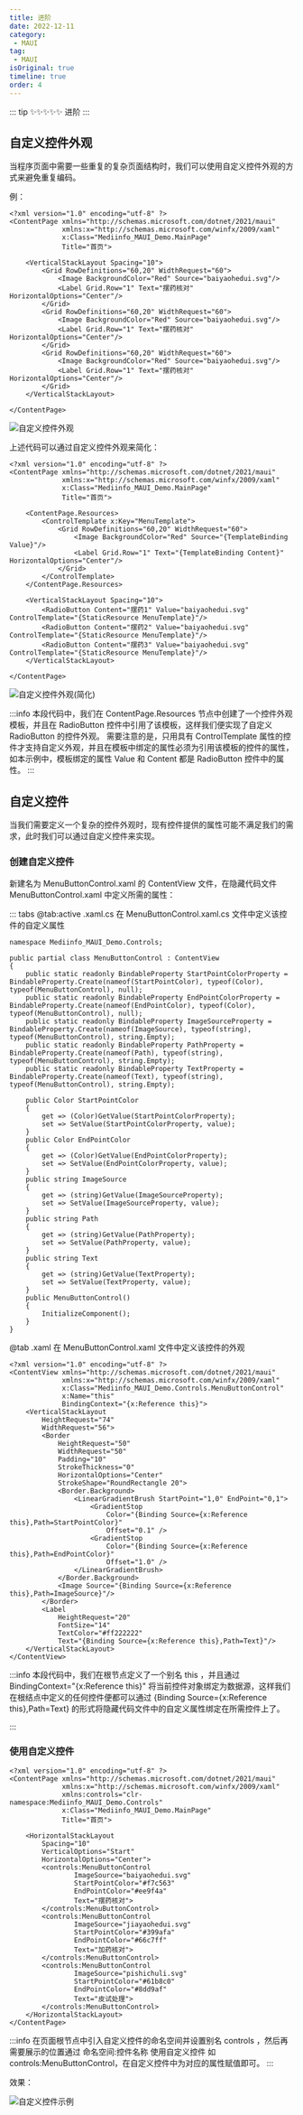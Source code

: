 ```yaml
---
title: 进阶
date: 2022-12-11
category:
 - MAUI
tag: 
 - MAUI
isOriginal: true
timeline: true
order: 4
---
```

::: tip ✨✨✨✨✨
进阶
:::

<!-- more -->

## 自定义控件外观

当程序页面中需要一些重复的复杂页面结构时，我们可以使用自定义控件外观的方式来避免重复编码。

例：

```xml{8-19}
<?xml version="1.0" encoding="utf-8" ?>
<ContentPage xmlns="http://schemas.microsoft.com/dotnet/2021/maui"
             xmlns:x="http://schemas.microsoft.com/winfx/2009/xaml"
             x:Class="Mediinfo_MAUI_Demo.MainPage"
             Title="首页">

    <VerticalStackLayout Spacing="10">
        <Grid RowDefinitions="60,20" WidthRequest="60">
            <Image BackgroundColor="Red" Source="baiyaohedui.svg"/>
            <Label Grid.Row="1" Text="摆药核对" HorizontalOptions="Center"/>
        </Grid>
        <Grid RowDefinitions="60,20" WidthRequest="60">
            <Image BackgroundColor="Red" Source="baiyaohedui.svg"/>
            <Label Grid.Row="1" Text="摆药核对" HorizontalOptions="Center"/>
        </Grid>
        <Grid RowDefinitions="60,20" WidthRequest="60">
            <Image BackgroundColor="Red" Source="baiyaohedui.svg"/>
            <Label Grid.Row="1" Text="摆药核对" HorizontalOptions="Center"/>
        </Grid>
    </VerticalStackLayout>

</ContentPage>
```

![自定义控件外观](./image/jinjie/1671070091851.png)

上述代码可以通过自定义控件外观来简化：

```xml{7-14,17-19}
<?xml version="1.0" encoding="utf-8" ?>
<ContentPage xmlns="http://schemas.microsoft.com/dotnet/2021/maui"
             xmlns:x="http://schemas.microsoft.com/winfx/2009/xaml"
             x:Class="Mediinfo_MAUI_Demo.MainPage"
             Title="首页">

    <ContentPage.Resources>
        <ControlTemplate x:Key="MenuTemplate">
            <Grid RowDefinitions="60,20" WidthRequest="60">
                <Image BackgroundColor="Red" Source="{TemplateBinding Value}"/>
                <Label Grid.Row="1" Text="{TemplateBinding Content}" HorizontalOptions="Center"/>
            </Grid>
        </ControlTemplate>
    </ContentPage.Resources>
  
    <VerticalStackLayout Spacing="10">
        <RadioButton Content="摆药1" Value="baiyaohedui.svg" ControlTemplate="{StaticResource MenuTemplate}"/>
        <RadioButton Content="摆药2" Value="baiyaohedui.svg" ControlTemplate="{StaticResource MenuTemplate}"/>
        <RadioButton Content="摆药3" Value="baiyaohedui.svg" ControlTemplate="{StaticResource MenuTemplate}"/>
    </VerticalStackLayout>

</ContentPage>
```

![自定义控件外观(简化)](./image/jinjie/1671070100109.png)

:::info
本段代码中，我们在 ContentPage.Resources 节点中创建了一个控件外观模板，并且在 RadioButton 控件中引用了该模板，这样我们便实现了自定义 RadioButton 的控件外观。
需要注意的是，只用具有 ControlTemplate 属性的控件才支持自定义外观，并且在模板中绑定的属性必须为引用该模板的控件的属性，如本示例中，模板绑定的属性 Value 和 Content 都是 RadioButton 控件中的属性。
:::

## 自定义控件

当我们需要定义一个复杂的控件外观时，现有控件提供的属性可能不满足我们的需求，此时我们可以通过自定义控件来实现。

### 创建自定义控件

新建名为 MenuButtonControl.xaml 的 ContentView 文件，在隐藏代码文件 MenuButtonControl.xaml 中定义所需的属性：

::: tabs
@tab:active .xaml.cs
在 MenuButtonControl.xaml.cs 文件中定义该控件的自定义属性
```csharp{5-9,11-35}
namespace Mediinfo_MAUI_Demo.Controls;

public partial class MenuButtonControl : ContentView
{
    public static readonly BindableProperty StartPointColorProperty = BindableProperty.Create(nameof(StartPointColor), typeof(Color), typeof(MenuButtonControl), null);
    public static readonly BindableProperty EndPointColorProperty = BindableProperty.Create(nameof(EndPointColor), typeof(Color), typeof(MenuButtonControl), null);
    public static readonly BindableProperty ImageSourceProperty = BindableProperty.Create(nameof(ImageSource), typeof(string), typeof(MenuButtonControl), string.Empty);
    public static readonly BindableProperty PathProperty = BindableProperty.Create(nameof(Path), typeof(string), typeof(MenuButtonControl), string.Empty);
    public static readonly BindableProperty TextProperty = BindableProperty.Create(nameof(Text), typeof(string), typeof(MenuButtonControl), string.Empty);

    public Color StartPointColor
    {
        get => (Color)GetValue(StartPointColorProperty);
        set => SetValue(StartPointColorProperty, value);
    }
    public Color EndPointColor
    {
        get => (Color)GetValue(EndPointColorProperty);
        set => SetValue(EndPointColorProperty, value);
    }
    public string ImageSource
    {
        get => (string)GetValue(ImageSourceProperty);
        set => SetValue(ImageSourceProperty, value);
    }
    public string Path
    {
        get => (string)GetValue(PathProperty);
        set => SetValue(PathProperty, value);
    }
    public string Text
    {
        get => (string)GetValue(TextProperty);
        set => SetValue(TextProperty, value);
    }
    public MenuButtonControl()
    {
        InitializeComponent();
    }
}
```
@tab .xaml
在 MenuButtonControl.xaml 文件中定义该控件的外观
```xml{5-6,20,23,27,33}
<?xml version="1.0" encoding="utf-8" ?>
<ContentView xmlns="http://schemas.microsoft.com/dotnet/2021/maui"
             xmlns:x="http://schemas.microsoft.com/winfx/2009/xaml"
             x:Class="Mediinfo_MAUI_Demo.Controls.MenuButtonControl"
             x:Name="this"
             BindingContext="{x:Reference this}">
    <VerticalStackLayout
        HeightRequest="74"
        WidthRequest="56">
        <Border
            HeightRequest="50"
            WidthRequest="50"
            Padding="10"
            StrokeThickness="0"
            HorizontalOptions="Center"
            StrokeShape="RoundRectangle 20">
            <Border.Background>
                <LinearGradientBrush StartPoint="1,0" EndPoint="0,1">
                    <GradientStop 
                        Color="{Binding Source={x:Reference this},Path=StartPointColor}"
                        Offset="0.1" />
                    <GradientStop
                        Color="{Binding Source={x:Reference this},Path=EndPointColor}"
                        Offset="1.0" />
                </LinearGradientBrush>
            </Border.Background>
            <Image Source="{Binding Source={x:Reference this},Path=ImageSource}"/>
        </Border>
        <Label 
            HeightRequest="20"
            FontSize="14"
            TextColor="#ff222222"
            Text="{Binding Source={x:Reference this},Path=Text}"/>
    </VerticalStackLayout>
</ContentView>
```
:::info
本段代码中，我们在根节点定义了一个别名 this ，并且通过 BindingContext="{x:Reference this}" 将当前控件对象绑定为数据源，这样我们在根结点中定义的任何控件便都可以通过 {Binding Source={x:Reference this},Path=Text} 的形式将隐藏代码文件中的自定义属性绑定在所需控件上了。

:::

### 使用自定义控件

```xml{12-29}
<?xml version="1.0" encoding="utf-8" ?>
<ContentPage xmlns="http://schemas.microsoft.com/dotnet/2021/maui"
             xmlns:x="http://schemas.microsoft.com/winfx/2009/xaml"
             xmlns:controls="clr-namespace:Mediinfo_MAUI_Demo.Controls"
             x:Class="Mediinfo_MAUI_Demo.MainPage"
             Title="首页">

    <HorizontalStackLayout 
        Spacing="10" 
        VerticalOptions="Start" 
        HorizontalOptions="Center">
        <controls:MenuButtonControl
                ImageSource="baiyaohedui.svg"
                StartPointColor="#f7c563"
                EndPointColor="#ee9f4a"
                Text="摆药核对">
        </controls:MenuButtonControl>
        <controls:MenuButtonControl
                ImageSource="jiayaohedui.svg"
                StartPointColor="#399afa"
                EndPointColor="#66c7ff"
                Text="加药核对">
        </controls:MenuButtonControl>
        <controls:MenuButtonControl
                ImageSource="pishichuli.svg"
                StartPointColor="#61b8c0"
                EndPointColor="#8dd9af"
                Text="皮试处理">
        </controls:MenuButtonControl>
    </HorizontalStackLayout>
</ContentPage>
```

:::info
在页面根节点中引入自定义控件的命名空间并设置别名 controls ，然后再需要展示的位置通过 命名空间:控件名称 使用自定义控件 如 controls:MenuButtonControl，在自定义控件中为对应的属性赋值即可。
:::

效果：

![自定义控件示例](./image/jinjie/1671070115354.png)
